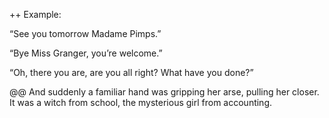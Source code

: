 ++
Example:

“See you tomorrow Madame Pimps.”

“Bye Miss Granger, you’re welcome.”

“Oh, there you are, are you all right? What have you done?”

@@
And suddenly a familiar hand was gripping her arse, pulling her closer. It was a witch from school, the mysterious girl from accounting.
